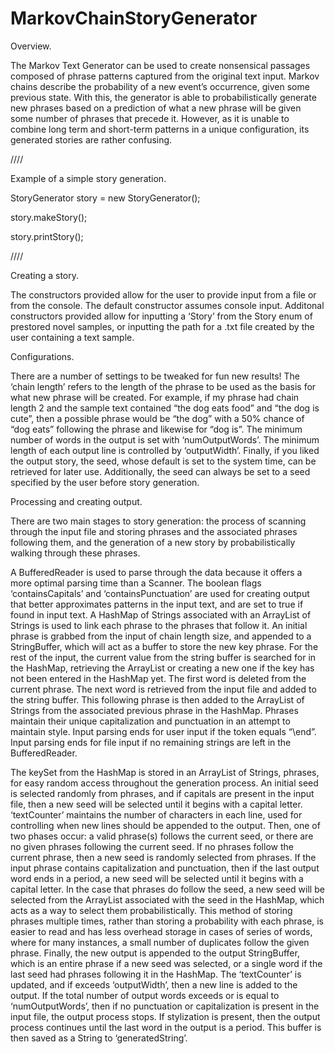 # MarkovChainStoryGenerator
Overview.

The Markov Text Generator can be used to create nonsensical passages composed of phrase patterns captured from the original text input. Markov chains describe the probability of a new event’s occurrence, given some previous state. With this, the generator is able to probabilistically generate new phrases based on a prediction of what a new phrase will be given some number of phrases that precede it. However, as it is unable to combine long term and short-term patterns in a unique configuration, its generated stories are rather confusing.

////

Example of a simple story generation.

StoryGenerator story = new StoryGenerator();

story.makeStory();

story.printStory();

////

Creating a story.

The constructors provided allow for the user to provide input from a file or from the console. The default constructor assumes console input. Additonal constructors provided allow for inputting a ‘Story’ from the Story enum of prestored novel samples, or inputting the path for a .txt file created by the user containing a text sample.

Configurations.

There are a number of settings to be tweaked for fun new results! The ‘chain length’ refers to the length of the phrase to be used as the basis for what new phrase will be created. For example, if my phrase had chain length 2 and the sample text contained “the dog eats food” and “the dog is cute”, then a possible phrase would be “the dog” with a 50% chance of “dog eats” following the phrase and likewise for “dog is”. The minimum number of words in the output is set with ‘numOutputWords’. The minimum length of each output line is controlled by ‘outputWidth’. Finally, if you liked the output story, the seed, whose default is set to the system time, can be retrieved for later use. Additionally, the seed can always be set to a seed specified by the user before story generation.

Processing and creating output.

There are two main stages to story generation: the process of scanning through the input file and storing phrases and the associated phrases following them, and the generation of a new story by probabilistically walking through these phrases.

A BufferedReader is used to parse through the data because it offers a more optimal parsing time than a Scanner. The boolean flags ‘containsCapitals’ and ‘containsPunctuation’ are used for creating output that better approximates patterns in the input text, and are set to true if found in input text. A HashMap of Strings associated with an ArrayList of Strings is used to link each phrase to the phrases that follow it. An initial phrase is grabbed from the input of chain length size, and appended to a StringBuffer, which will act as a buffer to store the new key phrase. For the rest of the input, the current value from the string buffer is searched for in the HashMap, retrieving the ArrayList or creating a new one if the key has not been entered in the HashMap yet. The first word is deleted from the current phrase. The next word is retrieved from the input file and added to the string buffer. This following phrase is then added to the ArrayList of Strings from the associated previous phrase in the HashMap. Phrases maintain their unique capitalization and punctuation in an attempt to maintain style. Input parsing ends for user input if the token equals “\\end”. Input parsing ends for file input if no remaining strings are left in the BufferedReader.

The keySet from the HashMap is stored in an ArrayList of Strings, phrases, for easy random access throughout the generation process. An initial seed is selected randomly from phrases, and if capitals are present in the input file, then a new seed will be selected until it begins with a capital letter. ‘textCounter’ maintains the number of characters in each line, used for controlling when new lines should be appended to the output. Then, one of two phases occur: a valid phrase(s) follows the current seed, or there are no given phrases following the current seed. If no phrases follow the current phrase, then a new seed is randomly selected from phrases. If the input phrase contains capitalization and punctuation, then if the last output word ends in a period, a new seed will be selected until it begins with a capital letter. In the case that phrases do follow the seed, a new seed will be selected from the ArrayList associated with the seed in the HashMap, which acts as a way to select them probabilistically. This method of storing phrases multiple times, rather than storing a probability with each phrase, is easier to read and has less overhead storage in cases of series of words, where for many instances, a small number of duplicates follow the given phrase. Finally, the new output is appended to the output StringBuffer, which is an entire phrase if a new seed was selected, or a single word if the last seed had phrases following it in the HashMap. The ‘textCounter’ is updated, and if exceeds ‘outputWidth’, then a new line is added to the output. If the total number of output words exceeds or is equal to ‘numOutputWords’, then if no punctuation or capitalization is present in the input file, the output process stops. If stylization is present, then the output process continues until the last word in the output is a period. This buffer is then saved as a String to ‘generatedString’.
